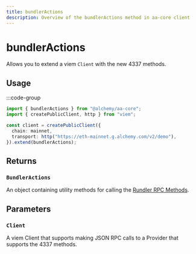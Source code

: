 ```yaml
---
title: bundlerActions
description: Overview of the bundlerActions method in aa-core client
---
```



# bundlerActions

Allows you to extend a viem `Client` with the new 4337 methods.

## Usage

:::code-group

```ts [example.ts]
import { bundlerActions } from "@alchemy/aa-core";
import { createPublicClient, http } from "viem";

const client = createPublicClient({
  chain: mainnet,
  transport: http("https://eth-mainnet.g.alchemy.com/v2/demo"),
}).extend(bundlerActions);
```

## Returns

### `BundlerActions`

An object containing utility methods for calling the [Rundler RPC Methods](/packages/aa-core/bundler-client/index#rpc-methods).

## Parameters

### `Client`

A viem Client that supports making JSON RPC calls to a Provider that supports the 4337 methods.
